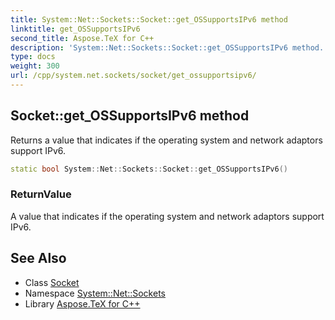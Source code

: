 ```yaml
---
title: System::Net::Sockets::Socket::get_OSSupportsIPv6 method
linktitle: get_OSSupportsIPv6
second_title: Aspose.TeX for C++
description: 'System::Net::Sockets::Socket::get_OSSupportsIPv6 method. Returns a value that indicates if the operating system and network adaptors support IPv6 in C++.'
type: docs
weight: 300
url: /cpp/system.net.sockets/socket/get_ossupportsipv6/
---
```

## Socket::get_OSSupportsIPv6 method


Returns a value that indicates if the operating system and network adaptors support IPv6.

```cpp
static bool System::Net::Sockets::Socket::get_OSSupportsIPv6()
```


### ReturnValue

A value that indicates if the operating system and network adaptors support IPv6.

## See Also

* Class [Socket](../)
* Namespace [System::Net::Sockets](../../)
* Library [Aspose.TeX for C++](../../../)
